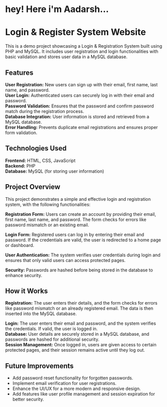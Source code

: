 <h1>hey! Here i'm Aadarsh...</h1>

<h1>Login & Register System Website</h1>

This is a demo project showcasing a Login & Registration System built using PHP and MySQL. It includes user registration and login functionalities with basic validation and stores user data in a MySQL database.

<h2>Features</h2>

**User Registration:** New users can sign up with their email, first name, last name, and password.<br>
**User Login:** Authenticated users can securely log in with their email and password.<br>
**Password Validation:** Ensures that the password and confirm password match during the registration process.<br>
**Database Integration:** User information is stored and retrieved from a MySQL database.<br>
**Error Handling:** Prevents duplicate email registrations and ensures proper form validation.<br>

<h2>Technologies Used</h2>

**Frontend:** HTML, CSS, JavaScript<br>
**Backend:** PHP<br>
**Database:** MySQL (for storing user information)<br>

<h2>Project Overview</h2> 

This project demonstrates a simple and effective login and registration system, with the following functionalities:<br>

**Registration Form:** Users can create an account by providing their email, first name, last name, and password. The form checks for errors like password mismatch or an existing email.<br>

**Login Form:** Registered users can log in by entering their email and password. If the credentials are valid, the user is redirected to a home page or dashboard.<br>

**User Authentication:** The system verifies user credentials during login and ensures that only valid users can access protected pages.<br>

**Security:** Passwords are hashed before being stored in the database to enhance security.<br>

<h2>How it Works</h2>

**Registration:** The user enters their details, and the form checks for errors like password mismatch or an already registered email. The data is then inserted into the MySQL database.<br>

**Login:** The user enters their email and password, and the system verifies the credentials. If valid, the user is logged in.<br>
**Database:** User details are securely stored in a MySQL database, and passwords are hashed for additional security.<br>
**Session Management:** Once logged in, users are given access to certain protected pages, and their session remains active until they log out.<br>

<h2>Future Improvements</h2>

- Add password reset functionality for forgotten passwords.<br>
- Implement email verification for user registrations.<br>
- Enhance the UI/UX for a more modern and responsive design.<br>
- Add features like user profile management and session expiration for better security.<br>
